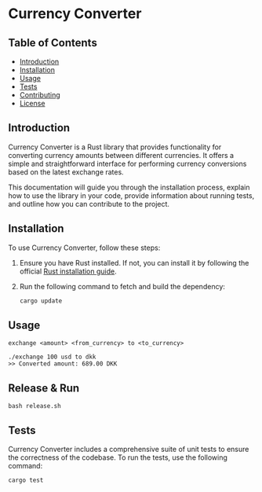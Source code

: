 # Currency Converter

## Table of Contents
- [Introduction](#introduction)
- [Installation](#installation)
- [Usage](#usage)
- [Tests](#tests)
- [Contributing](#contributing)
- [License](#license)

## Introduction
Currency Converter is a Rust library that provides functionality for converting currency amounts between different currencies. It offers a simple and straightforward interface for performing currency conversions based on the latest exchange rates.

This documentation will guide you through the installation process, explain how to use the library in your code, provide information about running tests, and outline how you can contribute to the project.

## Installation
To use Currency Converter, follow these steps:

1. Ensure you have Rust installed. If not, you can install it by following the official [Rust installation guide](https://www.rust-lang.org/tools/install).

2. Run the following command to fetch and build the dependency:

   ```bash
   cargo update
   ```

## Usage

```
exchange <amount> <from_currency> to <to_currency>

./exchange 100 usd to dkk
>> Converted amount: 689.00 DKK

```

## Release & Run

```
bash release.sh

```

## Tests
Currency Converter includes a comprehensive suite of unit tests to ensure the correctness of the codebase. To run the tests, use the following command:

```bash
cargo test
```
